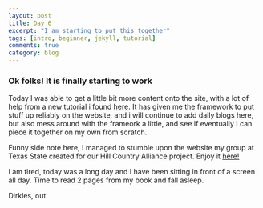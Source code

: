 ```yaml
---
layout: post
title: Day 6
excerpt: "I am starting to put this together"
tags: [intro, beginner, jekyll, tutorial]
comments: true
category: blog
---
```


### Ok folks! It is finally starting to work

Today I was able to get a little bit more content onto the site, with a lot of help from a new tutorial i found [here](https://biodata-club.github.io/githubPagesTutorial/#fork-the-repository-from-github). It has given me the framework to put stuff up reliably on the website, and i will continue to add daily blogs here, but also mess around with the frameork a little, and see if eventually I can piece it together on my own from scratch. 

Funny side note here, I managed to stumble upon the website my group at Texas State created for our Hill Country Alliance project. Enjoy it [here!](http://sites.geo.txstate.edu/g4427/F07/g4427f07-03/index.html)

I am tired, today was a long day and I have been sitting in front of a screen all day. Time to read 2 pages from my book and fall asleep. 

Dirkles, out. 
